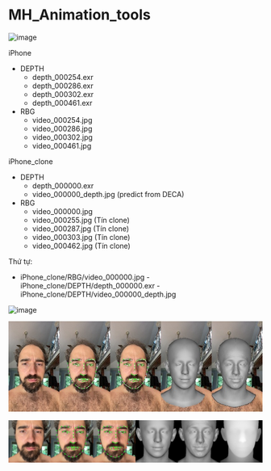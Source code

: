 # MH_Animation_tools

![image](https://github.com/SlimeVRX/MH_Animation_tools/assets/99313947/37310f54-fd28-471f-b93e-130dc0fd0a57)


iPhone
- DEPTH
  - depth_000254.exr
  - depth_000286.exr
  - depth_000302.exr
  - depth_000461.exr
- RBG
  - video_000254.jpg
  - video_000286.jpg
  - video_000302.jpg
  - video_000461.jpg

    
iPhone_clone
- DEPTH
  - depth_000000.exr
  - video_000000_depth.jpg (predict from DECA)
- RBG
  - video_000000.jpg
  - video_000255.jpg (Tín clone)
  - video_000287.jpg (Tín clone)
  - video_000303.jpg (Tín clone)
  - video_000462.jpg (Tín clone)
 
Thứ tự: 
- iPhone_clone/RBG/video_000000.jpg - iPhone_clone/DEPTH/depth_000000.exr - iPhone_clone/DEPTH/video_000000_depth.jpg

![image](https://github.com/SlimeVRX/MH_Animation_tools/assets/99313947/fc2bffaa-cba0-4bca-977a-7c6b5b8d65e7)

![image](data/iPhone_clone/Depth_Frames/video_000000_vis_original_size.jpg)

![image](data/iPhone_clone/Depth_Frames/video_000000_vis.jpg)



